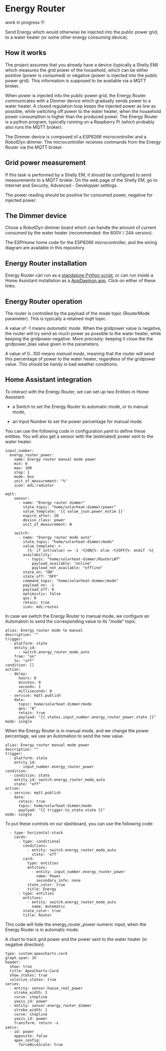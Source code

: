 # Energy Router

work in progress !!!

Send Energy which would otherwise be injected into the public power grid, to a water heater (or some other energy consuming device).

## How it works

The project assumes that you already have a device (typically a Shelly EM) which measures the grid power of the household, which can be either positive (power is consumed) or négative (power is injected into the public power grid). This information is supposed to be available via a MQTT broker.

When power is injected into the public power grid, the Energy Router communicates with a Dimmer device which gradually sends power to a water heater. A closed regulation loop keeps the injected power as low as possible, while switching off power to the water heater, when the household power consumption is higher than the produced power. The Energy Router is a python program, typically running on a Raspberry Pi (which probably also runs the MQTT broker).

The Dimmer device is composed of a ESP8266 microcontroller and a RobotDyn dimmer. The microcontroller receives commands from the Energy Router via the MQTT broker.

## Grid power measurement

If this task is performed by a Shelly EM, it should be configured to send measurements to a MQTT broker. On the web page of the Shelly EM, go to Internet and Security, Advanced - Developper settings.

The power reading should be positive for consumed power, negative for injected power.

## The Dimmer device

Chose a RobotDyn dimmer board which can handle the amount of current consumed by the water heater (recommended: the 600V / 24A version).

The ESPHome home code for the ESP8266 microcontroller, and the wiring diagram are available in this repository.

## Energy Router installation

Energy Router can run as a [standalone Python script](https:blob/master/EnergyRouter/ER_Python.md), or can run inside a Home Assistant installation as a [AppDaemon app](https:./blob/master/EnergyRouter/AppDaemon/AppDaemon.md). Click on either of these links.

## Energy Router operation

The router is controlled by the payload of the mode topic (RouterMode parameter). This is typically a retained mqtt topic.

A value of -1 means *automatic mode*. When the gridpower value is negative, the router will try send as much power as possible to the water heater, while keeping the gridpower negative. More precisely: keeping it close the the gridpower_bias value given in the parameters.

A value of 0...100 means *manual mode*, meaning that the router will send this percentage of power to the water heater, regardless of the gridpower value. This should be handy in bad weather conditions.

## Home Assistant integration

To interact with the Energy Router, we can set up two Entities in Home Assistant:

- a Switch to set the Energy Router to automatic mode, or to manual mode,

- an Input Number to set the power percentage for manual mode.

You can use the following code in configuration.yaml to define these entities. You will also get a sensor with the (estimated) power sent to the water heater.

```
input_number:
  energy_router_power:
    name: Energy router manual mode power
    min: 0
    max: 100
    step: 1
    mode: box
    unit_of_measurement: "%"
    icon: mdi:radiator

mqtt:
    sensor:
      - name: "Energy router dimmer"
        state_topic: "home/solarheat-dimmer/power"
        value_template: '{{ value_json.power_estim }}'
        expire_after: 20
        device_class: power
        unit_of_measurement: W

    switch:
      - name: "Energy router mode auto"
        state_topic: "home/solarheat-dimmer/mode"
        value_template: >
          {%- if int(value) == -1 -%}ON{%- else -%}OFF{%- endif -%}
        availability:
          - topic: "home/solarheat-dimmer/RouterLWT"
            payload_available: "online"
            payload_not_available: "offline"
        state_on: "ON"
        state_off: "OFF"
        command_topic: "home/solarheat-dimmer/mode"
        payload_on: -1
        payload_off: 0
        optimistic: false
        qos: 0
        retain: true
        icon: mdi:routes
```

In case we switch the Energy Router to manual mode, we configure an Automation to send the corresponding value to its "mode" topic.

```
alias: Energy router mode to manual
description: ""
trigger:
  - platform: state
    entity_id:
      - switch.energy_router_mode_auto
    from: "on"
    to: "off"
condition: []
action:
  - delay:
      hours: 0
      minutes: 0
      seconds: 1
      milliseconds: 0
  - service: mqtt.publish
    data:
      topic: home/solarheat-dimmer/mode
      qos: "0"
      retain: true
      payload: "{{ states.input_number.energy_router_power.state }}"
mode: single
```

When the Energy Router is in manual mode, and we change the power percentage, we use an Automation to send the new value.

```
alias: Energy router manual mode power
description: ""
trigger:
  - platform: state
    entity_id:
      - input_number.energy_router_power
condition:
  - condition: state
    entity_id: switch.energy_router_mode_auto
    state: "off"
action:
  - service: mqtt.publish
    data:
      retain: true
      topic: home/solarheat-dimmer/mode
      payload: "{{ trigger.to_state.state }}"
mode: single
```

To put these controls on our dashboard, you can use the following code:

```
  - type: horizontal-stack
    cards:
      - type: conditional
        conditions:
          - entity: switch.energy_router_mode_auto
            state: 'off'
        card:
          type: entities
          entities:
            - entity: input_number.energy_router_power
              name: Power
              secondary_info: none
          state_color: true
          title: Energy
      - type: entities
        entities:
          - entity: switch.energy_router_mode_auto
            name: Automatic
        state_color: true
        title: Router
```

This code will hide the energy_router_power numeric input, when the Energy Router is in automatic mode.

A chart to track grid power and the power sent to the water heater (in negative direction):

```
type: custom:apexcharts-card
graph_span: 1h
header:
  show: true
  title: ApexCharts-Card
  show_states: true
  colorize_states: true
series:
  - entity: sensor.house_real_power
    stroke_width: 2
    curve: stepline
    yaxis_id: power
  - entity: sensor.energy_router_dimmer
    stroke_width: 1
    curve: stepline
    yaxis_id: power
    transform: return -x
yaxis:
  - id: power
    opposite: false
    apex_config:
      forceNiceScale: true
```
